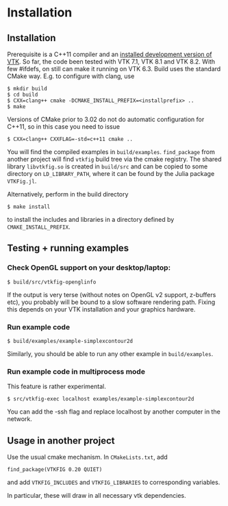 Installation
============

## Installation

Prerequisite is a C++11 compiler and  an [installed development version of VTK](vtkminimal.md).  So far, the code been  tested with VTK 7.1, VTK 8.1 and VTK 8.2.  With few #ifdefs, on still can make it running on  VTK 6.3.   Build uses the standard CMake way. E.g. to configure with clang, use 

```` 
$ mkdir build
$ cd build
$ CXX=clang++ cmake -DCMAKE_INSTALL_PREFIX=<installprefix> ..
$ make

````

Versions  of CMake  prior to 3.02  do  not do  automatic configuration  for C++11, so in this case you need to issue

```` 
$ CXX=clang++ CXXFLAG=-std=c++11 cmake ..

````

You will find the compiled examples in `build/examples`. `find_package` from another project will find `vtkfig` build tree via the cmake registry. The shared library `libvtkfig.so` is created in `build/src` and can be copied to some directory on `LD_LIBRARY_PATH`,
where it can be found by the Julia package `VTKFig.jl`.

Alternatively, perform in the build directory
````
$ make install
````
to install the includes and libraries in a directory defined by `CMAKE_INSTALL_PREFIX`.


## Testing + running examples


### Check OpenGL support on your desktop/laptop:

````
$ build/src/vtkfig-openglinfo
````

If the output is very terse (without notes on OpenGL v2 support, z-buffers etc), you probably will be bound to
a slow software rendering path. Fixing this depends on your VTK installation and your graphics hardware.

### Run example code

````
$ build/examples/example-simplexcontour2d
````
Similarly, you should be able to run any other example in `build/examples`.


### Run example code in multiprocess mode

This feature is rather experimental.

````
$ src/vtkfig-exec localhost examples/example-simplexcontour2d
````
You can add the -ssh flag and replace localhost by another computer in the network.




## Usage in another project

Use the usual cmake mechanism. In `CMakeLists.txt`, add

````
find_package(VTKFIG 0.20 QUIET)
````
and add `VTKFIG_INCLUDES` and `VTKFIG_LIBRARIES` to corresponding variables.

In particular, these will draw in all necessary vtk dependencies. 

